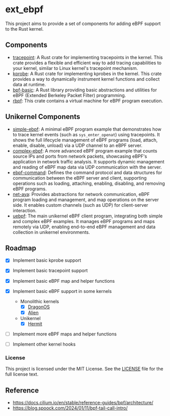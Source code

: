 # ext_ebpf

This project aims to provide a set of components for adding eBPF support to the Rust kernel.


## Components

- [tracepoint](tracepoint/): A Rust crate for implementing tracepoints in the kernel. This crate provides a flexible and efficient way to add tracing capabilities to your kernel, similar to Linux kernel's tracepoint mechanism.
- [kprobe](kprobe/): A Rust crate for implementing kprobes in the kernel. This crate provides a way to dynamically instrument kernel functions and collect data at runtime.
- [bpf-basic](bpf-basic/): A Rust library providing basic abstractions and utilities for eBPF (Extended Berkeley Packet Filter) programming.
- [rbpf](rbpf/): This crate contains a virtual machine for eBPF program execution.



## Unikernel Components

- [simple-ebpf](unikernel/simple-ebpf/): A minimal eBPF program example that demonstrates how to trace kernel events (such as `sys_enter_openat`) using tracepoints. It shows the full lifecycle management of eBPF programs (load, attach, enable, disable, unload) via a UDP channel to an eBPF server.
- [complex-ebpf](unikernel/complex-ebpf/): A more advanced eBPF program example that counts source IPs and ports from network packets, showcasing eBPF's application in network traffic analysis. It supports dynamic management and reading of eBPF map data via UDP communication with the server.
- [ebpf-command](unikernel/ebpf-command/): Defines the command protocol and data structures for communication between the eBPF server and client, supporting operations such as loading, attaching, enabling, disabling, and removing eBPF programs.
- [net-aya](unikernel/net-aya/): Provides abstractions for network communication, eBPF program loading and management, and map operations on the server side. It enables custom channels (such as UDP) for client-server interaction.
- [uebpf](unikernel/uebpf/): The main unikernel eBPF client program, integrating both simple and complex eBPF examples. It manages eBPF programs and maps remotely via UDP, enabling end-to-end eBPF management and data collection in unikernel environments.



## Roadmap
- [x] Implement basic kprobe support
- [x] Implement basic tracepoint support
- [x] Implement basic eBPF map and helper functions
- [x] Implement basic eBPF support in some kernels 
    - Monolithic kernels
        - [x] [DragonOS](https://github.com/DragonOS-Community/DragonOS)
        - [x] [Alien](https://github.com/Godones/Alien)
    - Unikernel
        - [x] [Hermit](https://github.com/os-module/hermit-rs/tree/dev) 
- [ ] Implement more eBPF maps and helper functions
- [ ] Implement other kernel hooks


### License

This project is licensed under the MIT License. See the [LICENSE](LICENSE) file for the full license text.

## Reference
- https://docs.cilium.io/en/stable/reference-guides/bpf/architecture/
- https://blog.spoock.com/2024/01/11/bpf-tail-call-intro/